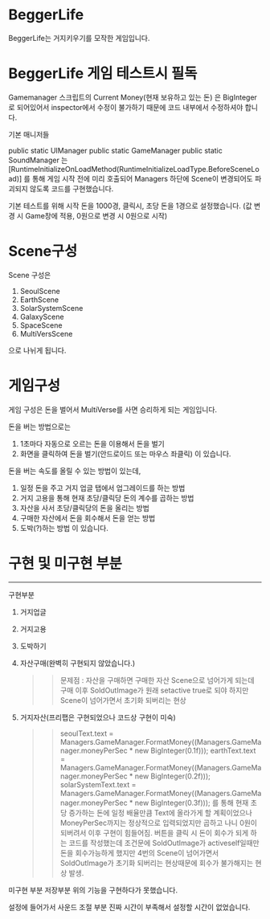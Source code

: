 # BeggerLife
 BeggerLife는 거지키우기를 모작한 게임입니다.


# BeggerLife 게임 테스트시 필독
Gamemanager 스크립트의
Current Money(현재 보유하고 있는 돈)
은 BigInteger로 되어있어서 inspector에서 수정이 불가하기 때문에
코드 내부에서 수정하셔야 합니다.

기본 매니저들 

public static UIManager
public static GameManager
public static SoundManager
는 [RuntimeInitializeOnLoadMethod(RuntimeInitializeLoadType.BeforeSceneLoad)]
를 통해 게임 시작 전에 미리 호출되어 Managers 하단에
Scene이 변경되어도 파괴되지 않도록 코드를 구현했습니다.

기본 테스트를 위해 시작 돈을 1000경, 클릭시, 초당 돈을 1경으로 설정했습니다.
(값 변경 시 Game창에 적용, 0원으로 변경 시 0원으로 시작)



 # Scene구성
 Scene 구성은
 
 1. SeoulScene
 2. EarthScene
 3. SolarSystemScene
 4. GalaxyScene
 5. SpaceScene
 6. MultiVersScene

으로 나뉘게 됩니다.



# 게임구성

게임 구성은 돈을 벌어서 MultiVerse를 사면 승리하게 되는 게임입니다.

돈을 버는 방법으로는
1. 1초마다 자동으로 오르는 돈을 이용해서 돈을 벌기
2. 화면을 클릭하여 돈을 벌기(안드로이드 또는 마우스 좌클릭)
이 있습니다.

돈을 버는 속도를 올릴 수 있는 방법이 있는데,
1. 일정 돈을 주고 거지 업글 탭에서 업그레이드를 하는 방법
2. 거지 고용을 통해 현재 초당/클릭당 돈의 계수를 곱하는 방법
3. 자산을 사서 초당/클릭당의 돈을 올리는 방법
4. 구매한 자산에서 돈을 회수해서 돈을 얻는 방법
5. 도박(?)하는 방법
이 있습니다.



# 구현 및 미구현 부분
***
구현부분
1. 거지업글
2. 거지고용
3. 도박하기
4. 자산구매(완벽히 구현되지 않았습니다.)
   >> 문제점 : 자산을 구매하면 구매한 자산 Scene으로 넘어가게 되는데
   >> 구매 이후 SoldOutImage가 원래 setactive true로 되야 하지만 Scene이 넘어가면서 초기화 되버리는 현상

5. 거지자산(프리팹은 구현되었으나 코드상 구현이 미숙)
   >> seoulText.text = Managers.GameManager.FormatMoney((Managers.GameManager.moneyPerSec * new BigInteger(0.1f)));
earthText.text = Managers.GameManager.FormatMoney((Managers.GameManager.moneyPerSec * new BigInteger(0.2f)));
solarSystemText.text = Managers.GameManager.FormatMoney((Managers.GameManager.moneyPerSec * new BigInteger(0.3f)));
   >> 를 통해 현재 초당 증가하는 돈에 일정 배율만큼 Text에 올라가게 할 계획이었으나
   >> MoneyPerSec까지는 정상적으로 입력되었지만 곱하고 나니 0원이 되버려서 이후 구현이 힘들어짐.
   >> 버튼을 클릭 시 돈이 회수가 되게 하는 코드를 작성했는데
   >> 조건문에 SoldOutImage가 activeself일때만 돈을 회수가능하게 했지만 4번의 Scene이 넘어가면서 SoldOutImage가
   >> 초기화 되버리는 현상때문에 회수가 불가해지는 현상 발생.

미구현 부분
저장부분
위의 기능을 구현하다가 못했습니다.

설정에 들어가서 사운드 조절 부분
진짜 시간이 부족해서 설정할 시간이 없었습니다.


